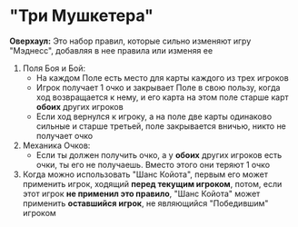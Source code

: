 # "Три Мушкетера"

**Оверхаул:** Это набор правил, которые сильно изменяют игру "Мэднесс", добавляя в нее правила или изменяя ее

1. Поля Боя и Бой:
    *   На каждом Поле есть место для карты каждого из трех игроков
    *   Игрок получает 1 очко и закрывает Поле в свою пользу, когда ход возвращается к нему, и его карта на этом поле старше карт **обоих** других игроков
    *   Если ход вернулся к игроку, а на поле две карты одинаково сильные и старше третьей, поле закрывается вничью, никто не получает очко
2. Механика Очков:
    *   Если ты должен получить очко, а у **обоих** других игроков есть очки, ты его не получаешь. Вместо этого они теряют 1 очко
3. Когда можно использовать "Шанс Койота", первым его может применить игрок, ходящий **перед текущим игроком**, потом, если этот игрок **не применил это правило**, "Шанс Койота" может применить **оставшийся игрок**, не являющийся "Победившим" игроком